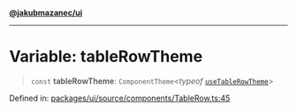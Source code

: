 [**@jakubmazanec/ui**](../README.md)

---

# Variable: tableRowTheme

> `const` **tableRowTheme**: `ComponentTheme`\<_typeof_ [`useTableRowTheme`](useTableRowTheme.md)\>

Defined in:
[packages/ui/source/components/TableRow.ts:45](https://github.com/jakubmazanec/tools/blob/026d472564678641afd0039e9c07d936f221ca46/packages/ui/source/components/TableRow.ts#L45)
